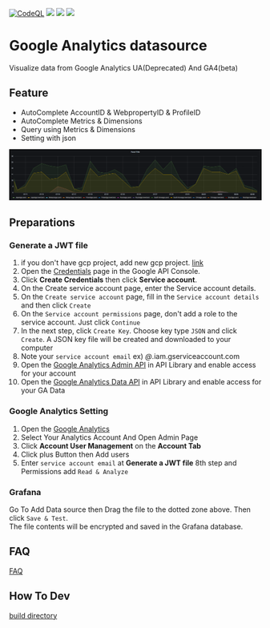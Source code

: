 [![CodeQL](https://github.com/blackcowmoo/Grafana-Google-Analytics-DataSource/actions/workflows/codeql-analysis.yml/badge.svg)](https://github.com/blackcowmoo/Grafana-Google-Analytics-DataSource/actions/workflows/codeql-analysis.yml)  ![](https://img.shields.io/badge/dynamic/json?url=https%3A%2F%2Fgrafana.com%2Fapi%2Fplugins%2Fblackcowmoo-googleanalytics-datasource%3Fversion%3Dlatest&query=%24.downloads&label=downloads) ![](https://img.shields.io/github/v/release/blackcowmoo/Grafana-Google-Analytics-DataSource?style=plastic?label=repo) ![](https://img.shields.io/badge/dynamic/json?url=https%3A%2F%2Fgrafana.com%2Fapi%2Fplugins%2Fblackcowmoo-googleanalytics-datasource%3Fversion%3Dlatest&query=%24.version&label=grafana%20release&prefix=v)
# Google Analytics datasource

Visualize data from Google Analytics UA(Deprecated) And GA4(beta)

## Feature
- AutoComplete AccountID & WebpropertyID & ProfileID
- AutoComplete Metrics & Dimensions
- Query using Metrics & Dimensions
- Setting with json

![query](https://github.com/blackcowmoo/Grafana-Google-Analytics-DataSource/blob/master/src/img/query.png?raw=true)

## Preparations
### Generate a JWT file

1.  if you don't have gcp project, add new gcp project. [link](https://cloud.google.com/resource-manager/docs/creating-managing-projects#console)
2.  Open the [Credentials](https://console.developers.google.com/apis/credentials) page in the Google API Console.
3.  Click **Create Credentials** then click **Service account**.
4.  On the Create service account page, enter the Service account details.
5.  On the `Create service account` page, fill in the `Service account details` and then click `Create`
6.  On the `Service account permissions` page, don't add a role to the service account. Just click `Continue`
7.  In the next step, click `Create Key`. Choose key type `JSON` and click `Create`. A JSON key file will be created and downloaded to your computer
8.  Note your `service account email` ex) *@*.iam.gserviceaccount.com
9.  Open the [Google Analytics Admin API](https://console.cloud.google.com/apis/library/analyticsadmin.googleapis.com)  in API Library and enable access for your account
10. Open the [Google Analytics Data API](https://console.cloud.google.com/apis/library/analyticsdata.googleapis.com)  in API Library and enable access for your GA Data

### Google Analytics Setting

1. Open the [Google Analytics](https://analytics.google.com/)
2. Select Your Analytics Account And Open Admin Page
3. Click **Account User Management** on the **Account Tab**
4. Click plus Button then Add users
5. Enter `service account email` at **Generate a JWT file** 8th step and Permissions add `Read & Analyze`

### Grafana
Go To Add Data source then Drag the file to the dotted zone above. Then click `Save & Test`.   
The file contents will be encrypted and saved in the Grafana database.

## FAQ
[FAQ](https://github.com/blackcowmoo/Grafana-Google-Analytics-DataSource/tree/master/FAQ.md)

## How To Dev
[build directory](https://github.com/blackcowmoo/Grafana-Google-Analytics-DataSource/tree/master/build)
